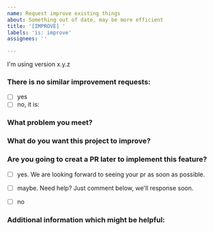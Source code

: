 ```yaml
---
name: Request improve existing things
about: Something out of date, may be more efficient
title: '[IMPROVE] '
labels: 'is: improve'
assignees: ''

---
```


I'm using version x.y.z

### There is no similar improvement requests:

+ [ ] yes
+ [ ] no, it is: 

### What problem you meet?



### What do you want this project to improve?



### Are you going to creat a PR later to implement this feature?

+ [ ] yes. We are looking forward to seeing your pr as soon as possible.
+ [ ] maybe. Need help? Just comment below, we'll response soon.
+ [ ] no
   

### Additional information which might be helpful:

